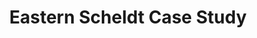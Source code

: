 ---
layout: case-study
title: Eastern Scheldt Case Study
permalink: /case-studies/eastern-scheldt
description: "Eastern Scheldt macro-tidal case study featuring bio-engineered barrier enhancements, tidal energy integration, and aquaculture zones with adaptive management protocols for existing storm barrier infrastructure."
keywords: "Eastern Scheldt, macro-tidal, storm barrier, bio-engineered enhancements, tidal energy, aquaculture, adaptive management, marine ecology, Netherlands"
image: "/assets/images/eastern-scheldt-case-study.jpg"
context: |
  Tide: macro • Slope: flat • Energy: high. Constraints: existing storm barrier infrastructure, marine ecology.
intervention: |
  Bio-engineered barrier enhancements + tidal energy integration + aquaculture zones. Adaptive management protocols.
monitoring: |
  Ecological sensors, energy output meters, aquaculture yield tracking, barrier performance analytics.
kpis:
  - { key: wave_attenuation, value: TBD }
  - { key: sediment_delta, value: TBD }
  - { key: habitat_recovery, value: TBD }
  - { key: public_acceptance, value: TBD }
  - { key: maintenance_cost, value: TBD }
transfer: |
  Model for retrofitting existing hard infrastructure with nature-based enhancements and multi-use functions.
---